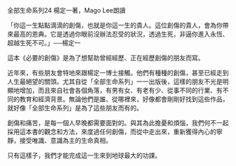 全部生命系列24 楊定一著，Mago Lee朗讀

「你這一生點點滴滴的創傷，也就是你這一生的貴人。這位創傷的貴人，會為你帶來最高的恩典。它是透過你眼前沒辦法忍受的狀況，透過生死，非逼你進入永恆、超越生死不可。」──楊定一

這本《必要的創傷》是為了想幫助曾經經歷、正在經歷創傷的朋友而寫。

近年來，有些朋友會特地來跟楊定一博士接觸。他們有種種的創傷，甚至已經走到人生最絕望的關頭。尤其自從「全部生命系列」一一出版後，這樣的朋友不光是明顯地增加，而且來自社會各個角落，有男有女、有老有少、從事不同的行業、有不同的教育和經濟背景。無論他們是誰、從哪裡來，好像都會剛剛好找到這些作品，就好像「全部生命系列」是為了這些朋友而有的。

創傷和痛苦，是每一個人早晚都需要面對的。與其為此擔憂和煩惱，我們何不一起採用這本書的觀念和方法，來度過任何創傷，而從中走出來，重新獲得內心的寧靜，接受唯識、意識為主的生命真相。

只有這樣子，我們才能完成這一生來到地球最大的功課。
